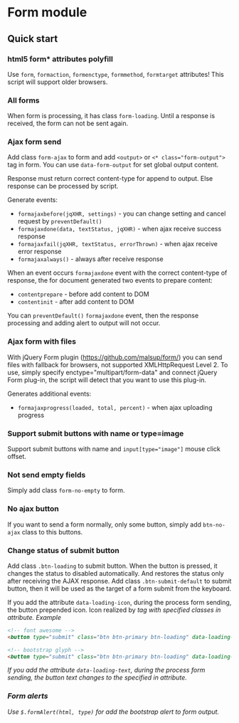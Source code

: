 # Form module

## Quick start


### html5 form* attributes polyfill
Use `form`, `formaction`, `formenctype`, `formmethod`, `formtarget` attributes! This script will support older browsers.


### All forms

When form is processing, it has class ```form-loading```. Until a response is received, the form can not be sent again.

### Ajax form send

Add class ```form-ajax``` to form and add ```<output>``` or ```<* class="form-output">``` tag in form.
You can use `data-form-output` for set global output content.

Response must return correct content-type for append to output. Else response can be processed by script.

Generate events:
- ```formajaxbefore(jqXHR, settings)``` - you can change setting and cancel request by ```preventDefault()```
- ```formajaxdone(data, textStatus, jqXHR)``` - when ajax receive success response
- ```formajaxfail(jqXHR, textStatus, errorThrown)``` - when ajax receive error response
- ```formajaxalways()``` - always after receive response

When an event occurs ```formajaxdone``` event with the correct content-type of response, the for document generated two events to prepare content:
- ```contentprepare``` - before add content to DOM
- ```contentinit``` - after add content to DOM

You can ```preventDefault()``` ```formajaxdone``` event, then the response processing and adding alert to output will not occur.

### Ajax form with files
With jQuery Form plugin (https://github.com/malsup/form/) you can send files with fallback for browsers, not supported XMLHttpRequest Level 2.
To use, simply specify enctype="multipart/form-data" and connect jQuery Form plug-in, the script will detect that you want to use this plug-in.

Generates additional events:
- ```formajaxprogress(loaded, total, percent)``` - when ajax uploading progress

### Support submit buttons with name or type=image
Support submit buttons with name and ```input[type="image"]``` mouse click offset.

### Not send empty fields

Simply add class ```form-no-empty``` to form.

### No ajax button

If you want to send a form normally, only some button, simply add `btn-no-ajax` class to this buttons.
 

### Change status of submit button
Add class ```.btn-loading``` to submit button. When the button is pressed, it changes the status to disabled automatically. And restores the status only after receiving the AJAX response.
Add class ```.btn-submit-default``` to submit button, then it will be used as the target of a form submit from the keyboard.

If you add the attribute ```data-loading-icon```, during the process form sending, the button prepended icon. Icon realized by <i> tag with specified classes in attribute.
Example
```html
<!-- font awesome -->
<button type="submit" class="btn btn-primary btn-loading" data-loading-icon="fa fa-refresh fa-spin">Submit</button>

<!-- bootstrap glyph -->
<button type="submit" class="btn btn-primary btn-loading" data-loading-icon="glyphicon glyphicon-refresh">Submit</button>
```

If you add the attribute ```data-loading-text```, during the process form sending, the button text changes to the specified in attribute.


### Form alerts
Use ```$.formAlert(html, type)``` for add the bootstrap alert to form output.